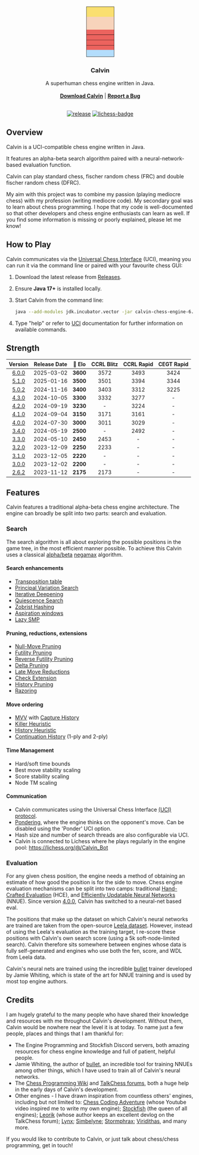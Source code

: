 <p align="center"><img src="src/main/resources/logo.png" width="75"></p>

<div align="center">

<h3>Calvin</h3>

A superhuman chess engine written in Java.
<br>
 <br>
  <strong>[Download Calvin](https://github.com/kelseyde/calvin-chess-engine/releases)</strong> | <strong>[Report a Bug](https://github.com/kelseyde/calvin-chess-engine/issues)</strong>
 <br>
<br>

[![release][release-badge]][release-link]
[![lichess-badge]][lichess-link]

</div>

## Overview

Calvin is a UCI-compatible chess engine written in Java. 

It features an alpha-beta search algorithm paired with a neural-network-based evaluation function. 

Calvin can play standard chess, fischer random chess (FRC) and double fischer random chess (DFRC).

My aim with this project was to combine my passion (playing mediocre chess) with my profession (writing mediocre code). My secondary goal was to learn about chess programming. I hope that my code is well-documented so that other developers and chess engine enthusiasts can learn as well. If you find some information is missing or poorly explained, please let me know!

## How to Play 

Calvin communicates via the [Universal Chess Interface](https://www.chessprogramming.org/UCI) (UCI), meaning you can run it via the command line or paired with your favourite chess GUI:

1. Download the latest release from [Releases](https://github.com/kelseyde/calvin-chess-engine/releases).
2. Ensure **Java 17+** is installed locally.
3. Start Calvin from the command line:

   ```bash
   java --add-modules jdk.incubator.vector -jar calvin-chess-engine-6.0.0.jar
4. Type "help" or refer to [UCI](https://www.wbec-ridderkerk.nl/html/UCIProtocol.html) documentation for further information on available commands.

## Strength 

|                                   Version                                   | Release Date |  🎯 Elo  | CCRL Blitz | CCRL Rapid | CEGT Rapid |
|:---------------------------------------------------------------------------:|:------------:|:--------:|:----------:|:----------:|:----------:|
| [6.0.0](https://github.com/kelseyde/calvin-chess-engine/releases/tag/6.0.0) |  2025-03-02  | **3600** |    3572    |    3493    |    3424    |
| [5.1.0](https://github.com/kelseyde/calvin-chess-engine/releases/tag/5.1.0) |  2025-01-16  | **3500** |    3501    |    3394    |    3344    |
| [5.0.2](https://github.com/kelseyde/calvin-chess-engine/releases/tag/5.0.2) |  2024-11-16  | **3400** |    3403    |    3312    |    3225    |
| [4.3.0](https://github.com/kelseyde/calvin-chess-engine/releases/tag/4.3.0) |  2024-10-05  | **3300** |    3332    |    3277    |     -      |
| [4.2.0](https://github.com/kelseyde/calvin-chess-engine/releases/tag/4.2.0) |  2024-09-19  | **3230** |     -      |    3224    |     -      |
| [4.1.0](https://github.com/kelseyde/calvin-chess-engine/releases/tag/4.1.0) |  2024-09-04  | **3150** |    3171    |    3161    |     -      |
| [4.0.0](https://github.com/kelseyde/calvin-chess-engine/releases/tag/4.0.0) |  2024-07-30  | **3000** |    3011    |    3029    |     -      |
| [3.4.0](https://github.com/kelseyde/calvin-chess-engine/releases/tag/3.4.0) |  2024-05-19  | **2500** |     -      |    2492    |     -      |
| [3.3.0](https://github.com/kelseyde/calvin-chess-engine/releases/tag/3.3.0) |  2024-05-10  | **2450** |    2453    |     -      |     -      |
| [3.2.0](https://github.com/kelseyde/calvin-chess-engine/releases/tag/3.2.0) |  2023-12-09  | **2250** |    2233    |     -      |     -      |
| [3.1.0](https://github.com/kelseyde/calvin-chess-engine/releases/tag/3.1.0) |  2023-12-05  | **2220** |     -      |     -      |     -      |
| [3.0.0](https://github.com/kelseyde/calvin-chess-engine/releases/tag/3.0.0) |  2023-12-02  | **2200** |     -      |     -      |     -      |
| [2.6.2](https://github.com/kelseyde/calvin-chess-engine/releases/tag/2.6.2) |  2023-11-12  | **2175** |    2173    |     -      |     -      |

## Features

Calvin features a traditional alpha-beta chess engine architecture. The engine can broadly be split into two parts: search and evaluation.

### Search

The search algorithm is all about exploring the possible positions in the game tree, in the most efficient manner possible. To achieve this Calvin uses a classical [alpha/beta](https://www.chessprogramming.org/Alpha-Beta) [negamax](https://www.chessprogramming.org/Negamax) algorithm. 

#### Search enhancements

- [Transposition table](https://www.chessprogramming.org/Transposition_Table)
- [Principal Variation Search](https://www.chessprogramming.org/Principal_Variation_Search)
- [Iterative Deepening](https://www.chessprogramming.org/Iterative_Deepening)
- [Quiescence Search](https://www.chessprogramming.org/Quiescence_Search)
- [Zobrist Hashing](https://www.chessprogramming.org/Zobrist_Hashing)
- [Aspiration windows](https://www.chessprogramming.org/Aspiration_Windows)
- [Lazy SMP](https://www.chessprogramming.org/Lazy_SMP)

#### Pruning, reductions, extensions

- [Null-Move Pruning](https://www.chessprogramming.org/Null_Move_Pruning)
- [Futility Pruning](https://www.chessprogramming.org/Futility_Pruning)
- [Reverse Futility Pruning](https://www.chessprogramming.org/Reverse_Futility_Pruning)
- [Delta Pruning](https://www.chessprogramming.org/Delta_Pruning)
- [Late Move Reductions](https://www.chessprogramming.org/Late_Move_Reductions)
- [Check Extension](https://www.chessprogramming.org/Check_Extensions)
- [History Pruning](https://www.chessprogramming.org/History_Leaf_Pruning)
- [Razoring](https://www.chessprogramming.org/Razoring)

#### Move ordering

- [MVV](https://www.chessprogramming.org/MVV-LVA) with [Capture History](https://www.chessprogramming.org/History_Heuristic#Capture_History)
- [Killer Heuristic](https://www.chessprogramming.org/Killer_Move)
- [History Heuristic](https://www.chessprogramming.org/History_Heuristic)
- [Continuation History](https://www.chessprogramming.org/History_Heuristic#Continuation_History) (1-ply and 2-ply)

#### Time Management

- Hard/soft time bounds
- Best move stability scaling
- Score stability scaling
- Node TM scaling

#### Communication
- Calvin communicates using the Universal Chess Interface [(UCI) protocol](https://www.chessprogramming.org/UCI).
- [Pondering](https://www.chessprogramming.org/Pondering), where the engine thinks on the opponent's move. Can be disabled using the 'Ponder' UCI option.
- Hash size and number of search threads are also configurable via UCI.
- Calvin is connected to Lichess where he plays regularly in the engine pool: https://lichess.org/@/Calvin_Bot

### Evaluation 

For any given chess position, the engine needs a method of obtaining an estimate of how good the position is for the side to move. Chess engine evaluation mechanisms can be split into two camps: traditional [Hand-Crafted Evaluation](https://www.chessprogramming.org/Evaluation) (HCE), and [Efficiently Updatable Neural Networks](https://www.chessprogramming.org/NNUE) (NNUE). Since version [4.0.0](https://github.com/kelseyde/calvin-chess-engine/releases/tag/4.0.0), Calvin has switched to a neural-net based eval. 

The positions that make up the dataset on which Calvin's neural networks are trained are taken from the open-source [Leela dataset](https://www.kaggle.com/datasets/linrock/t77dec2021-t78janfeb2022-t80apr2022). However, instead of using the Leela's evaluation as the training target, I re-score these positions with Calvin's own search score (using a 5k soft-node-limited search). Calvin therefore sits somewhere between engines whose data is fully self-generated and engines who use both the fen, score, and WDL from Leela data. 

Calvin's neural nets are trained using the incredible [bullet](https://github.com/jw1912/bullet) trainer developed by Jamie Whiting, which is state of the art for NNUE training and is used by most top engine authors.

## Credits

I am hugely grateful to the many people who have shared their knowledge and resources with me throughout Calvin's development. Without them, Calvin would be nowhere near the level it is at today. To name just a few people, places and things that I am thankful for:

- The Engine Programming and Stockfish Discord servers, both amazing resources for chess engine knowledge and full of patient, helpful people.
- Jamie Whiting, the author of [bullet](https://github.com/jw1912/bullet), an incredible tool for training NNUEs among other things, which I have used to train all of Calvin's neural networks.
- The [Chess Programming Wiki](https://www.chessprogramming.org) and [TalkChess forums](https://talkchess.com/), both a huge help in the early days of Calvin's development.
- Other engines - I have drawn inspiration from countless others' engines, including but not limited to: [Chess Coding Adventure](https://github.com/SebLague/Chess-Coding-Adventure) (whose Youtube video inspired me to write my own engine); [Stockfish](https://github.com/official-stockfish/Stockfish) (the queen of all engines); [Leorik](https://github.com/lithander/Leorik) (whose author keeps an excellent devlog on the TalkChess forum); [Lynx](https://github.com/lynx-chess/Lynx); [Simbelyne](https://github.com/sroelants/simbelmyne); [Stormphrax](https://github.com/Ciekce/Stormphrax); [Viridithas](https://github.com/cosmobobak/viridithas), and many more.

If you would like to contribute to Calvin, or just talk about chess/chess programming, get in touch!

[build-badge]: https://github.com/kelseyde/calvin-chess-engine/actions/workflows/build.yml/badge.svg
[build-link]: https://github.com/kelseyde/calvin-chess-engine/actions/workflows/build.yml

[release-badge]: https://img.shields.io/github/v/release/kelseyde/calvin-chess-engine?style=for-the-badge&color=FF5757
[release-link]: https://github.com/kelseyde/calvin-chess-engine/releases/latest

[lichess-badge]: https://img.shields.io/badge/Play-v6.0.0-FFDE59?logo=lichess&style=for-the-badge
[lichess-link]: https://lichess.org/@/Calvin_Bot

